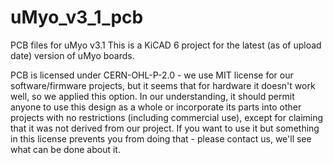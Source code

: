 # uMyo_v3_1_pcb
PCB files for uMyo v3.1
This is a KiCAD 6 project for the latest (as of upload date) version of uMyo boards.

PCB is licensed under CERN-OHL-P-2.0 - we use MIT license for our software/firmware projects, but it seems that for hardware it doesn't work well, so we applied this option. In our understanding, it should permit anyone to use this design as a whole or incorporate its parts into other projects with no restrictions (including commercial use), except for claiming that it was not derived from our project. If you want to use it but something in this license prevents you from doing that - please contact us, we'll see what can be done about it.
